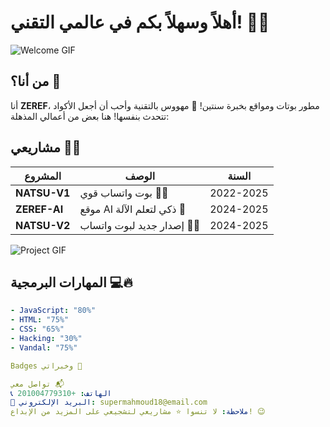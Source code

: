 # أهلاً وسهلاً بكم في عالمي التقني! 👋🔥

![Welcome GIF](https://media.giphy.com/media/26gssIytJvy1b1THO/giphy.gif)

## من أنا؟ 🤔
أنا **ZEREF**، مطور بوتات ومواقع بخبرة سنتين! 🤖 مهووس بالتقنية وأحب أن أجعل الأكواد تتحدث بنفسها! هنا بعض من أعمالي المذهلة:

## مشاريعي 💼✨
| المشروع       | الوصف                      | السنة      |
|---------------|----------------------------|------------|
| **NATSU-V1**  | بوت واتساب قوي 🦸‍♂️        | 2022-2025  |
| **ZEREF-AI**  | موقع AI ذكي لتعلم الآلة 🤖  | 2024-2025  |
| **NATSU-V2**  | إصدار جديد لبوت واتساب 💬🔥 | 2024-2025  |

![Project GIF](https://media.giphy.com/media/fwbzI2qKfORlps3wJD/giphy.gif)

## المهارات البرمجية 💻🔥
```yaml
- JavaScript: "80%" 
- HTML: "75%" 
- CSS: "65%" 
- Hacking: "30%" 
- Vandal: "75%"

Badges وخبراتي 🔖

تواصل معي 📬
📞 الهاتف: +201004779310
📧 البريد الإلكتروني: supermahmoud18@email.com
ملاحظة: لا تنسوا ⭐ مشاريعي لتشجيعي على المزيد من الإبداع! 😉
